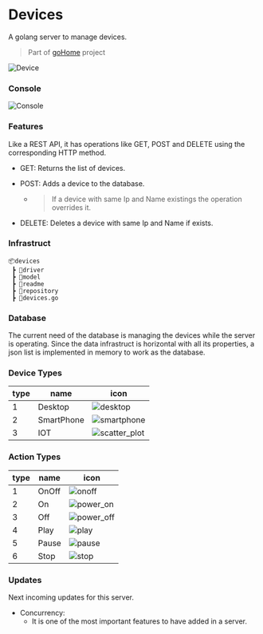 # Devices
A golang server to manage devices.

> Part of [goHome](https://www.github.com/CabraKill/goHome/) project

![Device](/readme/device.png)
### Console
![Console](/readme/console.PNG)
### Features

Like a REST API, it has operations like GET, POST and DELETE using the corresponding  HTTP method.

* GET: Returns the list of devices.

* POST: Adds a device to the database. 

	* > If a device with same Ip and Name existings the operation overrides it.

* DELETE: Deletes a device with same Ip and Name if exists.

### Infrastruct
```
📦devices
 ┣ 📂driver
 ┣ 📂model
 ┣ 📂readme
 ┣ 📂repository
 ┣ 📜devices.go
```

### Database

The current need of the database is managing the devices while the server is operating. Since the data infrastruct is horizontal with all its properties, a json list is implemented in memory to work as the database.



### Device Types

| type | name       | icon                                            |
| ---- | ---------- | ----------------------------------------------- |
| 1    | Desktop    | ![desktop](/readme/icons/desktop.png)           |
| 2    | SmartPhone | ![smartphone](/readme/icons/smartphone.png)     |
| 3    | IOT        | ![scatter_plot](/readme/icons/scatter_plot.png) |

### Action Types

| type | name  | icon                                      |
| ---- | ----- | ----------------------------------------- |
| 1    | OnOff | ![onoff](/readme/icons/onoff.png)         |
| 2    | On    | ![power_on](/readme/icons/power_on.png)   |
| 3    | Off   | ![power_off](/readme/icons/power_off.png) |
| 4    | Play  | ![play](/readme/icons/play.png)           |
| 5    | Pause | ![pause](/readme/icons/pause.png)         |
| 6    | Stop  | ![stop](/readme/icons/stop.png)           |





### Updates

Next incoming updates for this server.

* Concurrency: 
  * It is one of the most important features to have added in a server.